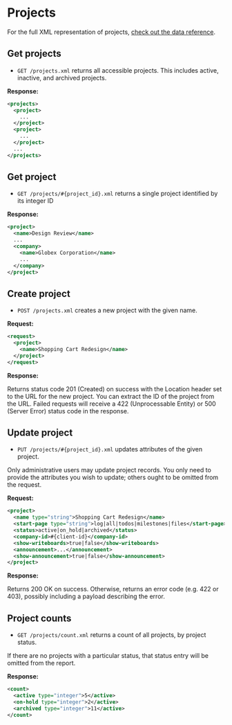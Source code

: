 Projects
========

For the full XML representation of projects, [check out the data reference](https://github.com/37signals/basecamp-classic-api/blob/master/sections/data_reference.md#project).

Get projects
------------

* `GET /projects.xml` returns all accessible projects. This includes active, inactive, and archived projects.

**Response:**

``` xml
<projects>
  <project>
    ...
  </project>
  <project>
    ...
  </project>
  ...
</projects>

```


Get project
-----------

* `GET /projects/#{project_id}.xml` returns a single project identified by its integer ID

**Response:**

``` xml
<project>
  <name>Design Review</name>
  ...
  <company>
    <name>Globex Corporation</name>
    ...
  </company>
</project>

```


Create project
--------------

* `POST /projects.xml` creates a new project with the given name.

**Request:**

``` xml
<request>
  <project>
    <name>Shopping Cart Redesign</name>
  </project>
</request>
```


**Response:**

Returns status code 201 (Created) on success with the Location header set to the URL for the new project. You can extract the ID of the project from the URL. Failed requests will receive a 422 (Unprocessable Entity) or 500 (Server Error) status code in the response.


Update project
--------------

* `PUT /projects/#{project_id}.xml` updates attributes of the given project. 

Only administrative users may update project records. You only need to provide the attributes you wish to update; others ought to be omitted from the request.

**Request:**

``` xml
<project>
  <name type="string">Shopping Cart Redesign</name>
  <start-page type="string">log|all|todos|milestones|files</start-page>
  <status>active|on_hold|archived</status>
  <company-id>#{client-id}</company-id>
  <show-writeboards>true|false</show-writeboards>
  <announcement>...</announcement>
  <show-announcement>true|false</show-announcement>
</project>
```


**Response:**

Returns 200 OK on success. Otherwise, returns an error code (e.g. 422 or 403), possibly including a payload describing the error.


Project counts
--------------

* `GET /projects/count.xml` returns a count of all projects, by project status.

If there are no projects with a particular status, that status entry will be omitted from the report.

**Response:**

``` xml
<count>
  <active type="integer">5</active>
  <on-hold type="integer">2</active>
  <archived type="integer">11</active>
</count>
```
